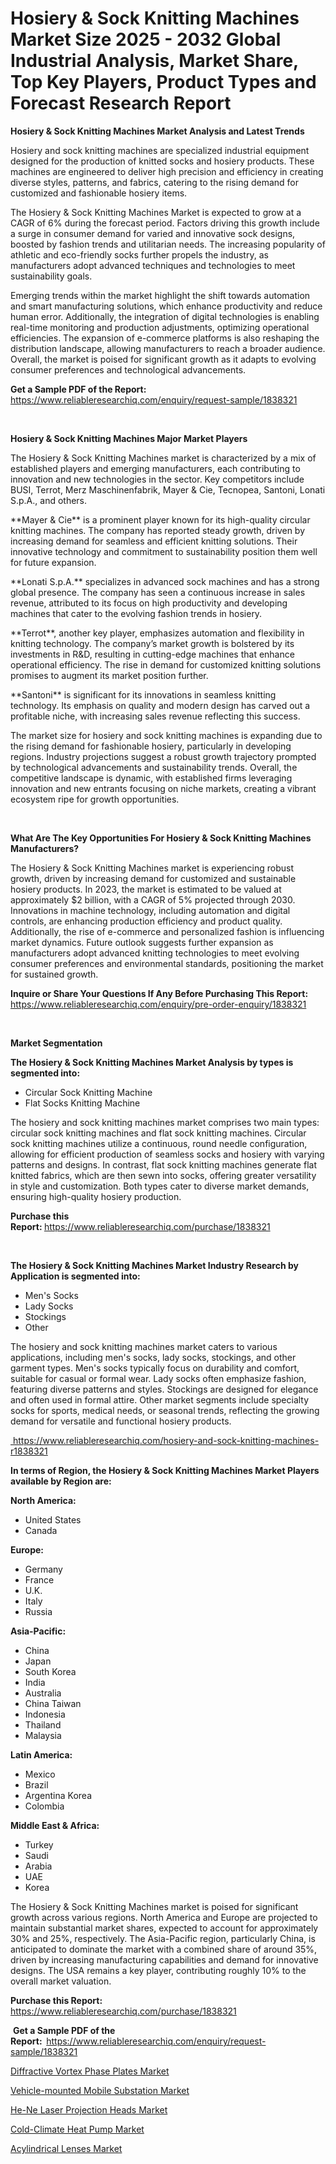 <p><h1>Hosiery & Sock Knitting Machines Market Size 2025 - 2032 Global Industrial Analysis, Market Share, Top Key Players, Product Types and Forecast Research Report</h1></p><p><strong>Hosiery & Sock Knitting Machines Market Analysis and Latest Trends</strong></p>
<p><p>Hosiery and sock knitting machines are specialized industrial equipment designed for the production of knitted socks and hosiery products. These machines are engineered to deliver high precision and efficiency in creating diverse styles, patterns, and fabrics, catering to the rising demand for customized and fashionable hosiery items.</p><p>The Hosiery & Sock Knitting Machines Market is expected to grow at a CAGR of 6% during the forecast period. Factors driving this growth include a surge in consumer demand for varied and innovative sock designs, boosted by fashion trends and utilitarian needs. The increasing popularity of athletic and eco-friendly socks further propels the industry, as manufacturers adopt advanced techniques and technologies to meet sustainability goals.</p><p>Emerging trends within the market highlight the shift towards automation and smart manufacturing solutions, which enhance productivity and reduce human error. Additionally, the integration of digital technologies is enabling real-time monitoring and production adjustments, optimizing operational efficiencies. The expansion of e-commerce platforms is also reshaping the distribution landscape, allowing manufacturers to reach a broader audience. Overall, the market is poised for significant growth as it adapts to evolving consumer preferences and technological advancements.</p></p>
<p><strong>Get a Sample PDF of the Report:&nbsp;</strong> <a href="https://www.reliableresearchiq.com/enquiry/request-sample/1838321?utm_campaign=1842&utm_medium=2&utm_source=Github&utm_content=ia&utm_term=12042025&utm_id=hosiery-sock-knitting-machines">https://www.reliableresearchiq.com/enquiry/request-sample/1838321</a></p>
<p>&nbsp;</p>
<p><strong>Hosiery & Sock Knitting Machines Major Market Players</strong></p>
<p><p>The Hosiery & Sock Knitting Machines market is characterized by a mix of established players and emerging manufacturers, each contributing to innovation and new technologies in the sector. Key competitors include BUSI, Terrot, Merz Maschinenfabrik, Mayer & Cie, Tecnopea, Santoni, Lonati S.p.A., and others.</p><p>**Mayer & Cie** is a prominent player known for its high-quality circular knitting machines. The company has reported steady growth, driven by increasing demand for seamless and efficient knitting solutions. Their innovative technology and commitment to sustainability position them well for future expansion.</p><p>**Lonati S.p.A.** specializes in advanced sock machines and has a strong global presence. The company has seen a continuous increase in sales revenue, attributed to its focus on high productivity and developing machines that cater to the evolving fashion trends in hosiery.</p><p>**Terrot**, another key player, emphasizes automation and flexibility in knitting technology. The company’s market growth is bolstered by its investments in R&D, resulting in cutting-edge machines that enhance operational efficiency. The rise in demand for customized knitting solutions promises to augment its market position further.</p><p>**Santoni** is significant for its innovations in seamless knitting technology. Its emphasis on quality and modern design has carved out a profitable niche, with increasing sales revenue reflecting this success.</p><p>The market size for hosiery and sock knitting machines is expanding due to the rising demand for fashionable hosiery, particularly in developing regions. Industry projections suggest a robust growth trajectory prompted by technological advancements and sustainability trends. Overall, the competitive landscape is dynamic, with established firms leveraging innovation and new entrants focusing on niche markets, creating a vibrant ecosystem ripe for growth opportunities.</p></p>
<p>&nbsp;</p>
<p><strong>What Are The Key Opportunities For Hosiery & Sock Knitting Machines Manufacturers?</strong></p>
<p><p>The Hosiery & Sock Knitting Machines market is experiencing robust growth, driven by increasing demand for customized and sustainable hosiery products. In 2023, the market is estimated to be valued at approximately $2 billion, with a CAGR of 5% projected through 2030. Innovations in machine technology, including automation and digital controls, are enhancing production efficiency and product quality. Additionally, the rise of e-commerce and personalized fashion is influencing market dynamics. Future outlook suggests further expansion as manufacturers adopt advanced knitting technologies to meet evolving consumer preferences and environmental standards, positioning the market for sustained growth.</p></p>
<p><strong>Inquire or Share Your Questions If Any Before Purchasing This Report:</strong> <a href="https://www.reliableresearchiq.com/enquiry/pre-order-enquiry/1838321?utm_campaign=1842&utm_medium=2&utm_source=Github&utm_content=ia&utm_term=12042025&utm_id=hosiery-sock-knitting-machines">https://www.reliableresearchiq.com/enquiry/pre-order-enquiry/1838321</a></p>
<p>&nbsp;</p>
<p><strong>Market Segmentation</strong></p>
<p><strong>The Hosiery & Sock Knitting Machines Market Analysis by types is segmented into:</strong></p>
<p><ul><li>Circular Sock Knitting Machine</li><li>Flat Socks Knitting Machine</li></ul></p>
<p><p>The hosiery and sock knitting machines market comprises two main types: circular sock knitting machines and flat sock knitting machines. Circular sock knitting machines utilize a continuous, round needle configuration, allowing for efficient production of seamless socks and hosiery with varying patterns and designs. In contrast, flat sock knitting machines generate flat knitted fabrics, which are then sewn into socks, offering greater versatility in style and customization. Both types cater to diverse market demands, ensuring high-quality hosiery production.</p></p>
<p><strong>Purchase this Report:&nbsp;</strong><a href="https://www.reliableresearchiq.com/purchase/1838321?utm_campaign=1842&utm_medium=2&utm_source=Github&utm_content=ia&utm_term=12042025&utm_id=hosiery-sock-knitting-machines">https://www.reliableresearchiq.com/purchase/1838321</a></p>
<p>&nbsp;</p>
<p><strong>The Hosiery & Sock Knitting Machines Market Industry Research by Application is segmented into:</strong></p>
<p><ul><li>Men's Socks</li><li>Lady Socks</li><li>Stockings</li><li>Other</li></ul></p>
<p><p>The hosiery and sock knitting machines market caters to various applications, including men's socks, lady socks, stockings, and other garment types. Men's socks typically focus on durability and comfort, suitable for casual or formal wear. Lady socks often emphasize fashion, featuring diverse patterns and styles. Stockings are designed for elegance and often used in formal attire. Other market segments include specialty socks for sports, medical needs, or seasonal trends, reflecting the growing demand for versatile and functional hosiery products.</p></p>
<p><a href="https://www.reliableresearchiq.com/hosiery-and-sock-knitting-machines-r1838321?utm_campaign=1842&utm_medium=2&utm_source=Github&utm_content=ia&utm_term=12042025&utm_id=hosiery-sock-knitting-machines">&nbsp;https://www.reliableresearchiq.com/hosiery-and-sock-knitting-machines-r1838321</a></p>
<p><strong>In terms of Region, the Hosiery & Sock Knitting Machines Market Players available by Region are:</strong></p>
<p>
    <p> <strong> North America: </strong>
        <ul>
            <li>United States</li>
            <li>Canada</li>
        </ul>
        </p> 
    <p> <strong> Europe: </strong>
        <ul>
            <li>Germany</li>
            <li>France</li>
            <li>U.K.</li>
            <li>Italy</li>
            <li>Russia</li>
        </ul>
        </p> 
    <p> <strong> Asia-Pacific: </strong>
        <ul>
            <li>China</li>
            <li>Japan</li>
            <li>South Korea</li>
            <li>India</li>
            <li>Australia</li>
            <li>China Taiwan</li>
            <li>Indonesia</li>
            <li>Thailand</li>
            <li>Malaysia</li>
        </ul>
        </p> 
    <p> <strong> Latin America: </strong>
        <ul>
            <li>Mexico</li>
            <li>Brazil</li>
            <li>Argentina Korea</li>
            <li>Colombia</li>
        </ul>
        </p> 
    <p> <strong> Middle East & Africa: </strong>
        <ul>
            <li>Turkey</li>
            <li>Saudi</li>
            <li>Arabia</li>
            <li>UAE</li>
            <li>Korea</li>
        </ul>
    </p>
    </p>
<p><p>The Hosiery & Sock Knitting Machines market is poised for significant growth across various regions. North America and Europe are projected to maintain substantial market shares, expected to account for approximately 30% and 25%, respectively. The Asia-Pacific region, particularly China, is anticipated to dominate the market with a combined share of around 35%, driven by increasing manufacturing capabilities and demand for innovative designs. The USA remains a key player, contributing roughly 10% to the overall market valuation.</p></p>
<p><strong>Purchase this Report: </strong><a href="https://www.reliableresearchiq.com/purchase/1838321?utm_campaign=1842&utm_medium=2&utm_source=Github&utm_content=ia&utm_term=12042025&utm_id=hosiery-sock-knitting-machines">https://www.reliableresearchiq.com/purchase/1838321</a></p>
<p>&nbsp;<strong>Get a Sample PDF of the Report:&nbsp;&nbsp;</strong><a href="https://www.reliableresearchiq.com/enquiry/request-sample/1838321?utm_campaign=1842&utm_medium=2&utm_source=Github&utm_content=ia&utm_term=12042025&utm_id=hosiery-sock-knitting-machines">https://www.reliableresearchiq.com/enquiry/request-sample/1838321</a></p>
<p><strong></strong></p>
<p><p><a href="https://github.com/kaloyhboosh/Market-Research-Report-List-1/blob/main/diffractive-vortex-phase-plates-market.md?utm_campaign=1842&utm_medium=2&utm_source=Github&utm_content=ia&utm_term=12042025&utm_id=hosiery-sock-knitting-machines">Diffractive Vortex Phase Plates Market</a></p><p><a href="https://github.com/mudgeadamsvx/Market-Research-Report-List-1/blob/main/vehicle-mounted-mobile-substation-market.md?utm_campaign=1842&utm_medium=2&utm_source=Github&utm_content=ia&utm_term=12042025&utm_id=hosiery-sock-knitting-machines">Vehicle-mounted Mobile Substation Market</a></p><p><a href="https://github.com/lefiobakali/Market-Research-Report-List-1/blob/main/he-ne-laser-projection-heads-market.md?utm_campaign=1842&utm_medium=2&utm_source=Github&utm_content=ia&utm_term=12042025&utm_id=hosiery-sock-knitting-machines">He-Ne Laser Projection Heads Market</a></p><p><a href="https://github.com/shafriusizi/Market-Research-Report-List-1/blob/main/cold-climate-heat-pump-market.md?utm_campaign=1842&utm_medium=2&utm_source=Github&utm_content=ia&utm_term=12042025&utm_id=hosiery-sock-knitting-machines">Cold-Climate Heat Pump Market</a></p><p><a href="https://github.com/stickkinkel/Market-Research-Report-List-1/blob/main/acylindrical-lenses-market.md?utm_campaign=1842&utm_medium=2&utm_source=Github&utm_content=ia&utm_term=12042025&utm_id=hosiery-sock-knitting-machines">Acylindrical Lenses Market</a></p></p>